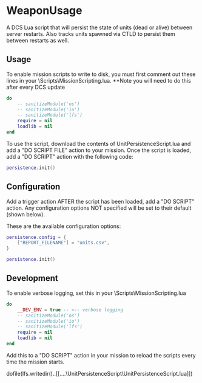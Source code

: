 # WeaponUsage

A DCS Lua script that will persist the state of units (dead or alive) between server restarts. Also tracks units spawned via CTLD to persist them between restarts as well.

## Usage

To enable mission scripts to write to disk, you must first comment out these lines in your <DCS install directory>\Scripts\MissionScripting.lua. \*\*Note you will need to do this after every DCS update

```lua
do
    -- sanitizeModule('os')
    -- sanitizeModule('io')
    -- sanitizeModule('lfs')
    require = nil
    loadlib = nil
end
```

To use the script, download the contents of UnitPersistenceScript.lua and add a "DO SCRIPT FILE" action to your mission. Once the script is loaded, add a "DO SCRIPT" action with the following code:

```lua
persistence.init()
```

## Configuration

Add a trigger action AFTER the script has been loaded, add a "DO SCRIPT" action. Any configuration options NOT specified will be set to their default (shown below).

These are the available configuration options:

```lua
persistence.config = {
    ["REPORT_FILENAME"] = "units.csv",
}

persistence.init()
```

## Development

To enable verbose logging, set this in your <DCS install directory>\Scripts\MissionScripting.lua

```lua
do
    __DEV_ENV = true -- <-- verbose logging
    -- sanitizeModule('os')
    -- sanitizeModule('io')
    -- sanitizeModule('lfs')
    require = nil
    loadlib = nil
end
```

Add this to a "DO SCRIPT" action in your mission to reload the scripts every time the mission starts.

dofile(lfs.writedir()..[[..\..\UnitPersistenceScript\UnitPersistenceScript.lua]])
